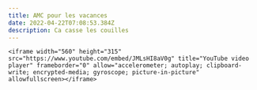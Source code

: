 ```yaml
---
title: AMC pour les vacances
date: 2022-04-22T07:08:53.384Z
description: Ca casse les couilles
---
```

`<iframe width="560" height="315" src="https://www.youtube.com/embed/JMLsHI8aV0g" title="YouTube video player" frameborder="0" allow="accelerometer; autoplay; clipboard-write; encrypted-media; gyroscope; picture-in-picture" allowfullscreen></iframe>`